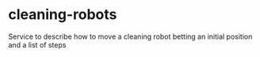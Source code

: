 # cleaning-robots
Service to describe how to move a cleaning robot betting an initial position and a list of steps
